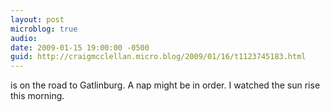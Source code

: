 ```yaml
---
layout: post
microblog: true
audio: 
date: 2009-01-15 19:00:00 -0500
guid: http://craigmcclellan.micro.blog/2009/01/16/t1123745183.html
---
```

is on the road to Gatlinburg. A nap might be in order. I watched the sun rise this morning.

